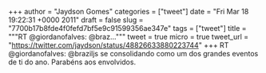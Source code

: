 
+++
author = "Jaydson Gomes"
categories = ["tweet"]
date = "Fri Mar 18 19:22:31 +0000 2011"
draft = false
slug = "7700b17b8fde4f0fefd7bf5e9c91599356ae347e"
tags = ["tweet"]
title = """RT @giordanofalves: @braz..."""
tweet = true
micro = true
tweet_url = "https://twitter.com/jaydson/status/48826633880223744"
+++
RT @giordanofalves: @braziljs se consolidando como um dos grandes eventos de ti do ano. Parabéns aos envolvidos.
